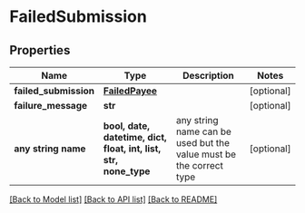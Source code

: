 # FailedSubmission


## Properties
Name | Type | Description | Notes
------------ | ------------- | ------------- | -------------
**failed_submission** | [**FailedPayee**](FailedPayee.md) |  | [optional] 
**failure_message** | **str** |  | [optional] 
**any string name** | **bool, date, datetime, dict, float, int, list, str, none_type** | any string name can be used but the value must be the correct type | [optional]

[[Back to Model list]](../README.md#documentation-for-models) [[Back to API list]](../README.md#documentation-for-api-endpoints) [[Back to README]](../README.md)


